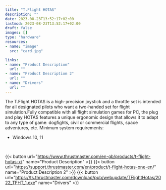 ```yaml
---
title: "T.Flight HOTAS"
description: ""
date: 2023-08-23T13:52:17+02:00
lastmod: 2023-08-23T13:52:17+02:00
draft: false
images: []
type: "hardware"
resources:
- name: "image"
  src: "card.jpg"

links:
- name: "Product Description"
  url: ""
- name: "Product Description 2"
  url: ""
- name: "Drivers"
  url: ""
---
```

The T.Flight HOTAS is a high-precision joystick and a throttle set is intended for all designated pilots who want a two-handed set for flight simulation.Fully compatible with all flight simulation games for PC, the plug and play HOTAS features a unique ergonomic design that allows it to adapt to any type of game: dogfights, civil or commercial flights, space adventures, etc.
Minimum system requirements:

- Windows 10, 11

<br>

{{< button url="https://www.thrustmaster.com/en-gb/products/t-flight-hotas-x/" name="Product Description" >}}
{{< button url="https://support.thrustmaster.com/en/product/t-flight-hotas-one-en/" name="Product Description 2" >}}
{{< button url="https://ts.thrustmaster.com/download/pub/webupdate/TFlightHotas/2022_TFHT_1.exe" name="Drivers" >}}
